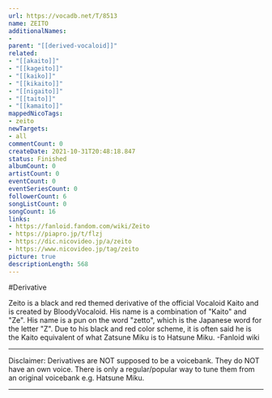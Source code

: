 ```yaml
---
url: https://vocadb.net/T/8513
name: ZEITO
additionalNames: 
- 
parent: "[[derived-vocaloid]]"
related:
- "[[akaito]]"
- "[[kageito]]"
- "[[kaiko]]"
- "[[kikaito]]"
- "[[nigaito]]"
- "[[taito]]"
- "[[kamaito]]"
mappedNicoTags:
- zeito
newTargets:
- all
commentCount: 0
createDate: 2021-10-31T20:48:18.847
status: Finished
albumCount: 0
artistCount: 0
eventCount: 0
eventSeriesCount: 0
followerCount: 6
songListCount: 0
songCount: 16
links: 
- https://fanloid.fandom.com/wiki/Zeito
- https://piapro.jp/t/flzj
- https://dic.nicovideo.jp/a/zeito
- https://www.nicovideo.jp/tag/zeito
picture: true
descriptionLength: 568
---
```


#Derivative

Zeito is a black and red themed derivative of the official Vocaloid Kaito and is created by BloodyVocaloid. His name is a combination of "Kaito" and "Ze". His name is a pun on the word "zetto", which is the Japanese word for the letter "Z". Due to his black and red color scheme, it is often said he is the Kaito equivalent of what Zatsune Miku is to Hatsune Miku.
-Fanloid wiki
___
Disclaimer:
Derivatives are NOT supposed to be a voicebank. They do NOT have an own voice. There is only a regular/popular way to tune them from an original voicebank e.g. Hatsune Miku.

---

